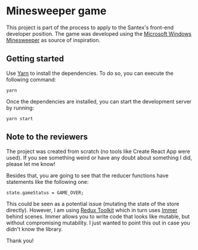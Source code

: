 # Minesweeper game

This project is part of the process to apply to the Santex's front-end developer position. The game was developed using the [Microsoft Windows Minesweeper](https://en.wikipedia.org/wiki/Microsoft_Minesweeper#/media/File:Minesweeper_XP.png) as source of inspiration.

## Getting started

Use [Yarn](https://yarnpkg.com/) to install the dependencies. To do so, you can execute the following command:
```
yarn
```

Once the dependencies are installed, you can start the development server by running:
```
yarn start
```

## Note to the reviewers

The project was created from scratch (no tools like Create React App were used). If you see something weird or have any doubt about something I did, please let me know!

Besides that, you are going to see that the reducer functions have statements like the following one:
```
state.gameStatus = GAME_OVER;
```
This could be seen as a potential issue (mutating the state of the store directly). However, I am using [Redux Toolkit](https://redux-toolkit.js.org/) which in turn uses [Immer](https://immerjs.github.io/immer/docs/introduction) behind scenes. Immer allows you to write code that looks like mutable, but without compromising mutability. I just wanted to point this out in case you didn't know the library.

Thank you!
